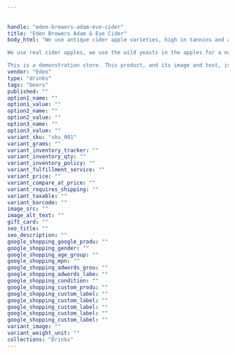 ```yaml
---
   
   
handle: "eden-brewers-adam-eve-cider"
title: "Eden Brewers Adam & Eve Cider"
body_html: "We use antique cider apple varieties, high in tannins and acids, to produce flavors that have not been widely experienced in America since Prohibition. These are the apples from which hard cider was traditionally made.

We use real cider apples, we use the wild yeasts in the apples for a natural fermentation and we add nothing which isn't present naturally in the fruit, no concentrate, no colorings and no artificial sweeteners.

This is a demonstration store. This product, and its image and text, is placeholder only."
vendor: "Eden"
type: "drinks"
tags: "beers"
published: ""
option1_name: ""
option1_value: ""
option2_name: ""
option2_value: ""
option3_name: ""
option3_value: ""
variant_sku: "sku_001"
variant_grams: ""
variant_inventory_tracker: ""
variant_inventory_qty: ""
variant_inventory_policy: ""
variant_fulfillment_service: ""
variant_price: ""
variant_compare_at_price: ""
variant_requires_shipping: ""
variant_taxable: ""
variant_barcode: ""
image_src: ""
image_alt_text: ""
gift_card: ""
seo_title: ""
seo_description: ""
google_shopping_google_produ: ""
google_shopping_gender: ""
google_shopping_age_group: ""
google_shopping_mpn: ""
google_shopping_adwords_grou: ""
google_shopping_adwords_labe: ""
google_shopping_condition: ""
google_shopping_custom_produ: ""
google_shopping_custom_label: ""
google_shopping_custom_label: ""
google_shopping_custom_label: ""
google_shopping_custom_label: ""
google_shopping_custom_label: ""
variant_image: ""
variant_weight_unit: ""
collections: "Drinks"
---
```


   
   
   
   
   
   
   
   
   
   
   
   
   
   
   
   
   
   
   
   
   
   
   
   
   
   
   
   
   
   
   
   
   
   
   
   
   
   
   
   
   
   
   
   
   
   
   


